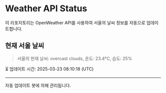 
# Weather API Status

이 리포지토리는 OpenWeather API를 사용하여 서울의 날씨 정보를 자동으로 업데이트합니다.

## 현재 서울 날씨
> 서울의 현재 날씨: overcast clouds, 온도: 23.4°C, 습도: 25%

⏳ 업데이트 시간: 2025-03-23 08:10:18 (UTC)

---
자동 업데이트 봇에 의해 관리됩니다.
